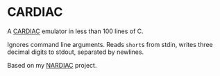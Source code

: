 # CARDIAC
A [CARDIAC](https://www.cs.drexel.edu/~bls96/museum/cardiac.html) emulator in less than 100 lines of C.

Ignores command line arguments. Reads `short`s from stdin, writes three decimal digits to stdout, separated by newlines.

Based on my [NARDIAC](https://github.com/InPermutation/NARDIAC) project.
